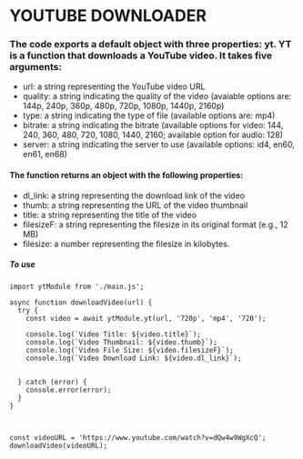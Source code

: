 # YOUTUBE DOWNLOADER

### The code exports a default object with three properties: yt. YT is a function that downloads a YouTube video. It takes five arguments:

* url: a string representing the YouTube video URL
* quality: a string indicating the quality of the video (avaiable options are: 144p, 240p, 360p, 480p, 720p, 1080p, 1440p, 2160p)
* type: a string indicating the type of file (available options are: mp4)
* bitrate: a string indicating the bitrate (available options for video: 144, 240, 360, 480, 720, 1080, 1440, 2160; available option for audio: 128)
* server: a string indicating the server to use (available options: id4, en60, en61, en68)



#### The function returns an object with the following properties:

* dl_link: a string representing the download link of the video
* thumb: a string representing the URL of the video thumbnail
* title: a string representing the title of the video
* filesizeF: a string representing the filesize in its original format (e.g., 12 MB)
* filesize: a number representing the filesize in kilobytes.


##### To use

```
import ytModule from './main.js';

async function downloadVideo(url) {
  try {
    const video = await ytModule.yt(url, '720p', 'mp4', '720');
  
    console.log(`Video Title: ${video.title}`);
    console.log(`Video Thumbnail: ${video.thumb}`);
    console.log(`Video File Size: ${video.filesizeF}`);
    console.log(`Video Download Link: ${video.dl_link}`);

    
  } catch (error) {
    console.error(error);
  }
}



const videoURL = 'https://www.youtube.com/watch?v=dQw4w9WgXcQ';
downloadVideo(videoURL);
```





